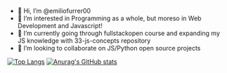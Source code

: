 - 👋 Hi, I’m @emiliofurrer00
- 👀 I’m interested in Programming as a whole, but moreso in Web Development and Javascript!
- 🌱 I’m currently going through fullstackopen course and expanding my JS knowledge with 33-js-concepts repository
- 💞️ I’m looking to collaborate on JS/Python open source projects

[![Top Langs](https://github-readme-stats.vercel.app/api/top-langs/?username=emiliofurrer00)](https://github.com/anuraghazra/github-readme-stats)
[![Anurag's GitHub stats](https://github-readme-stats.vercel.app/api?username=emiliofurrer00)](https://github.com/anuraghazra/github-readme-stats)
